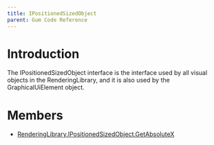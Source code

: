 ```yaml
---
title: IPositionedSizedObject
parent: Gum Code Reference
---
```


# Introduction

The IPositionedSizedObject interface is the interface used by all visual objects in the RenderingLibrary, and it is also used by the GraphicalUiElement object.

# Members

* [RenderingLibrary.IPositionedSizedObject.GetAbsoluteX](RenderingLibrary.IPositionedSizedObject.GetAbsoluteX)